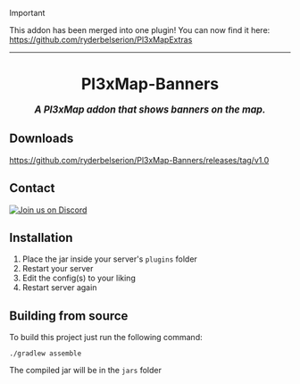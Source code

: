 > [!IMPORTANT]
> This addon has been merged into one plugin! You can now find it here: https://github.com/ryderbelserion/Pl3xMapExtras
----

<div align="center">

# Pl3xMap-Banners

<big>***A Pl3xMap addon that shows banners on the map.***</big>

</div>

## Downloads
https://github.com/ryderbelserion/Pl3xMap-Banners/releases/tag/v1.0

## Contact
  [![Join us on Discord](https://discord.com/api/guilds/182615261403283459/widget.png?style=banner2)](https://discord.gg/badbones-s-live-chat-182615261403283459)

## Installation
1) Place the jar inside your server's `plugins` folder
2) Restart your server
3) Edit the config(s) to your liking
4) Restart server again

## Building from source
To build this project just run the following command:

```
./gradlew assemble
```

The compiled jar will be in the `jars` folder
